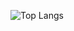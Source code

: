 ![Top Langs](https://github-readme-stats.vercel.app/api/top-langs/?username=priscillabigaill&layout=compact&hide=css,html)

